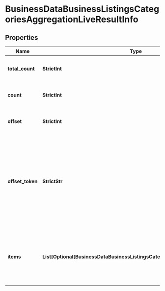 # BusinessDataBusinessListingsCategoriesAggregationLiveResultInfo


## Properties

| Name | Type | Description | Notes |
|------------ | ------------- | ------------- | -------------|
**total_count** | **StrictInt** | total number of results in our database relevant to your request |[optional]|
**count** | **StrictInt** | item types<br>the number of items in the items array |[optional]|
**offset** | **StrictInt** | offset in the results array of returned categories |[optional]|
**offset_token** | **StrictStr** | token for subsequent requests<br>by specifying the unique offset_token when setting a new task, you will get the subsequent results of the initial task;<br>offset_token values are unique for each subsequent task |[optional]|
**items** | **List[Optional[BusinessDataBusinessListingsCategoriesAggregationLiveItem]]** | encountered item types<br>types of search engine results encountered in the items array;<br>possible item types: business_category |[optional]|